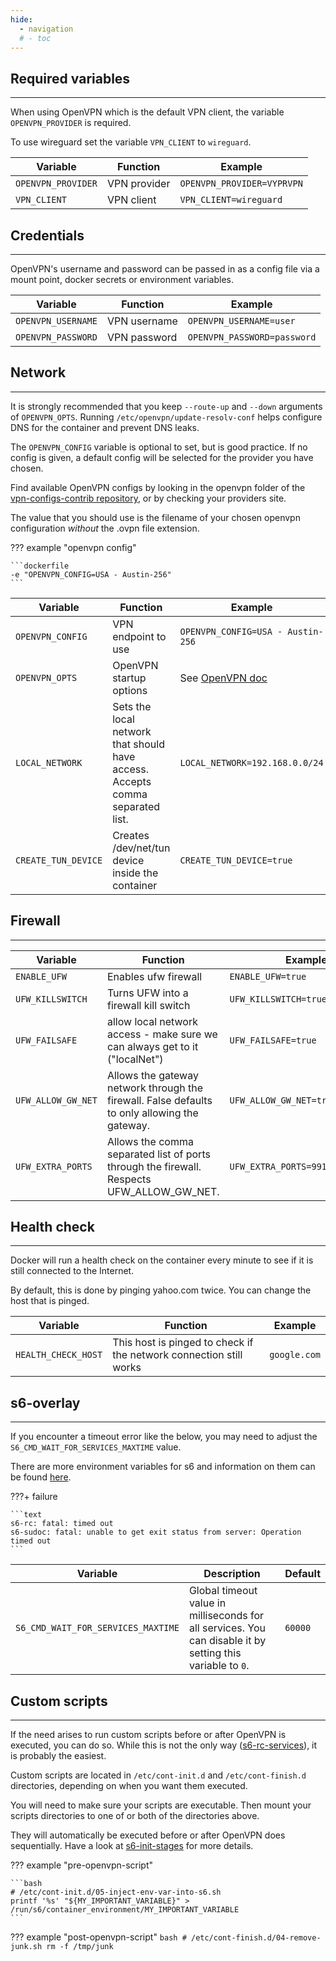 ```yaml
---
hide:
  - navigation
  # - toc
---
```


## Required variables

---

When using OpenVPN which is the default VPN client, the variable `OPENVPN_PROVIDER` is required.

To use wireguard set the variable `VPN_CLIENT` to `wireguard`.

| Variable           | Function     | Example                    |
| ------------------ | ------------ | -------------------------- |
| `OPENVPN_PROVIDER` | VPN provider | `OPENVPN_PROVIDER=VYPRVPN` |
| `VPN_CLIENT`       | VPN client   | `VPN_CLIENT=wireguard`     |

## Credentials

---

OpenVPN's username and password can be passed in as a config file via a mount point, docker secrets or environment variables.

| Variable           | Function     | Example                     |
| ------------------ | ------------ | --------------------------- |
| `OPENVPN_USERNAME` | VPN username | `OPENVPN_USERNAME=user`     |
| `OPENVPN_PASSWORD` | VPN password | `OPENVPN_PASSWORD=password` |

## Network

---

It is strongly recommended that you keep `--route-up` and `--down` arguments of `OPENVPN_OPTS`. Running `/etc/openvpn/update-resolv-conf` helps configure DNS for the container and prevent DNS leaks.

The `OPENVPN_CONFIG` variable is optional to set, but is good practice. If no config is given, a default config will be selected for the provider you have chosen.

Find available OpenVPN configs by looking in the openvpn folder of the [vpn-configs-contrib repository](https://github.com/haugene/vpn-configs-contrib), or by checking your providers site.

The value that you should use is the filename of your chosen openvpn configuration _without_ the .ovpn file extension.

??? example "openvpn config"

    ```dockerfile
    -e "OPENVPN_CONFIG=USA - Austin-256"
    ```

| Variable            | Function                                                                      | Example                                                                     |
| ------------------- | ----------------------------------------------------------------------------- | --------------------------------------------------------------------------- |
| `OPENVPN_CONFIG`    | VPN endpoint to use                                                           | `OPENVPN_CONFIG=USA - Austin-256`                                           |
| `OPENVPN_OPTS`      | OpenVPN startup options                                                       | See [OpenVPN doc](https://build.openvpn.net/man/openvpn-2.5/openvpn.8.html) |
| `LOCAL_NETWORK`     | Sets the local network that should have access. Accepts comma separated list. | `LOCAL_NETWORK=192.168.0.0/24`                                              |
| `CREATE_TUN_DEVICE` | Creates /dev/net/tun device inside the container                              | `CREATE_TUN_DEVICE=true`                                                    |

## Firewall

---

| Variable           | Function                                                                                      | Example                          |
| ------------------ | --------------------------------------------------------------------------------------------- | -------------------------------- |
| `ENABLE_UFW`       | Enables ufw firewall                                                                          | `ENABLE_UFW=true`                |
| `UFW_KILLSWITCH`   | Turns UFW into a firewall kill switch                                                         | `UFW_KILLSWITCH=true`            |
| `UFW_FAILSAFE`     | allow local network access - make sure we can always get to it ("localNet")                   | `UFW_FAILSAFE=true`              |
| `UFW_ALLOW_GW_NET` | Allows the gateway network through the firewall. False defaults to only allowing the gateway. | `UFW_ALLOW_GW_NET=true`          |
| `UFW_EXTRA_PORTS`  | Allows the comma separated list of ports through the firewall. Respects UFW_ALLOW_GW_NET.     | `UFW_EXTRA_PORTS=9910,23561,443` |

## Health check

---

Docker will run a health check on the container every minute to see if it is still connected to the Internet.

By default, this is done by pinging yahoo.com twice. You can change the host that is pinged.

| Variable            | Function                                                           | Example      |
| ------------------- | ------------------------------------------------------------------ | ------------ |
| `HEALTH_CHECK_HOST` | This host is pinged to check if the network connection still works | `google.com` |

## s6-overlay

---

If you encounter a timeout error like the below, you may need to adjust the `S6_CMD_WAIT_FOR_SERVICES_MAXTIME` value.

There are more environment variables for s6 and information on them can be found [here](https://github.com/just-containers/s6-overlay#customizing-s6-behaviour).

???+ failure

    ```text
    s6-rc: fatal: timed out
    s6-sudoc: fatal: unable to get exit status from server: Operation timed out
    ```

| Variable                           | Description                                                                                                | Default |
| ---------------------------------- | ---------------------------------------------------------------------------------------------------------- | ------- |
| `S6_CMD_WAIT_FOR_SERVICES_MAXTIME` | Global timeout value in milliseconds for all services. You can disable it by setting this variable to `0`. | `60000` |

## Custom scripts

---

If the need arises to run custom scripts before or after OpenVPN is executed, you can do so.
While this is not the only way ([s6-rc-services](s6-overlay.md#s6-rc-services)), it is probably the easiest.

Custom scripts are located in `/etc/cont-init.d` and `/etc/cont-finish.d` directories, depending on when you want them executed.

You will need to make sure your scripts are executable. Then mount your scripts directories to one of or both of the directories above.

They will automatically be executed before or after OpenVPN does sequentially. Have a look at [s6-init-stages](s6-overlay.md#init-stages) for more details.

??? example "pre-openvpn-script"

    ```bash
    # /etc/cont-init.d/05-inject-env-var-into-s6.sh
    printf '%s' "${MY_IMPORTANT_VARIABLE}" > /run/s6/container_environment/MY_IMPORTANT_VARIABLE
    ```

??? example "post-openvpn-script"
    ```bash
    # /etc/cont-finish.d/04-remove-junk.sh
    rm -f /tmp/junk
    ```

